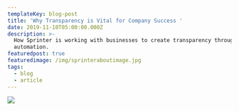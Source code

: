 ```yaml
---
templateKey: blog-post
title: 'Why Transparency is Vital for Company Success '
date: 2019-11-10T05:00:00.000Z
description: >-
  How Sprinter is working with businesses to create transparency through
  automation.
featuredpost: true
featuredimage: /img/sprinteraboutimage.jpg
tags:
  - blog
  - article
---
```

![](/img/human-connection.jpg)
